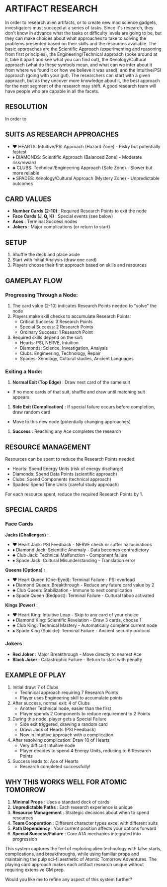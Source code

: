 
# ARTIFACT RESEARCH

In order to research alien artifacts, or to create new mad science gadgets, investigators must succeed at a series of tasks.  Since it's research, they don't know in advance what the tasks or difficulty levels are going to be, but they can make choices about what approaches to take to solving the problems presented based on their skills and the resources available.  The basic approaches are the Scientific Approach (experimenting and reasoning from first principles), the Engineering/Technical approach (poke around at it, take it apart and see what you can find out), the Xenology/Cultural approach (what do these symbols mean, and what can we infer about it from where we found it or how we believe it was used), and the Intuitive/PSI approach (going with your gut).  The researchers can start with a given approach, but as they uncover more knowledge about it, the best approach for the next segment of the research may shift.  A good research team will have people who are capable in all the facets.

## RESOLUTION

In order to 

## SUITS AS RESEARCH APPROACHES

* ♥️ HEARTS: Intuitive/PSI Approach (Hazard Zone) - Risky but potentially fastest
* ♦️ DIAMONDS: Scientific Approach (Balanced Zone) - Moderate risk/reward
* ♣️ CLUBS: Technical/Engineering Approach (Safe Zone) - Slower but more reliable
* ♠️ SPADES: Xenology/Cultural Approach (Mystery Zone) - Unpredictable outcomes

## CARD VALUES

* **Number Cards (2-10)** : Required Research Points to exit the node
* **Face Cards (J, Q, K)** : Special events (see below)
* **Aces** : Terminal Success nodes
* **Jokers** : Major complications (or return to start)

## SETUP

1. Shuffle the deck and place aside
2. Start with Initial Analysis (draw one card)
3. Players choose their first approach based on skills and resources

## GAMEPLAY FLOW

### Progressing Through a Node:

1. The card value (2-10) indicates Research Points needed to "solve" the node
2. Players make skill checks to accumulate Research Points:
   * Critical Success: 3 Research Points
   * Special Success: 2 Research Points
   * Ordinary Success: 1 Research Point
3. Required skills depend on the suit:
   * Hearts: PSI, NERVE, Intuition
   * Diamonds: Science, Investigation, Analysis
   * Clubs: Engineering, Technology, Repair
   * Spades: Xenology, Cultural studies, Ancient Languages

### Exiting a Node:

1. **Normal Exit (Top Edge)** : Draw next card of the same suit

* If no more cards of that suit, shuffle and draw until matching suit appears

1. **Side Exit (Complication)** : If special failure occurs before completion, draw random card

* Move to this new node (potentially changing approaches)

1. **Success** : Reaching any Ace completes the research

## RESOURCE MANAGEMENT

Resources can be spent to reduce the Research Points needed:

* Hearts: Spend Energy Units (risk of energy discharge)
* Diamonds: Spend Data Points (scientific approach)
* Clubs: Spend Components (technical approach)
* Spades: Spend Time Units (careful study approach)

For each resource spent, reduce the required Research Points by 1.

## SPECIAL CARDS

### Face Cards

 **Jacks (Challenges)** :

* ♥️ Heart Jack: PSI Feedback - NERVE check or suffer hallucinations
* ♦️ Diamond Jack: Scientific Anomaly - Data becomes contradictory
* ♣️ Club Jack: Technical Malfunction - Component failure
* ♠️ Spade Jack: Cultural Misunderstanding - Translation error

 **Queens (Options)** :

* ♥️ Heart Queen (One-Eyed): Terminal Failure - PSI overload
* ♦️ Diamond Queen: Breakthrough - Reduce any future card value by 2
* ♣️ Club Queen: Stabilization - Immune to next complication
* ♠️ Spade Queen (Bedpost): Terminal Failure - Cultural taboo activated

 **Kings (Power)** :

* ♥️ Heart King: Intuitive Leap - Skip to any card of your choice
* ♦️ Diamond King: Scientific Revelation - Draw 3 cards, choose 1
* ♣️ Club King: Technical Mastery - Automatically complete current node
* ♠️ Spade King (Suicide): Terminal Failure - Ancient security protocol

### Jokers

* **Red Joker** : Major Breakthrough - Move directly to nearest Ace
* **Black Joker** : Catastrophic Failure - Return to start with penalty

## EXAMPLE OF PLAY

1. Initial draw: 7 of Clubs
   * Technical approach requiring 7 Research Points
   * Player uses Engineering skill to accumulate points
2. After success, normal exit: 4 of Clubs
   * Another Technical node, easier than the first
   * Player spends 2 Components to reduce requirement to 2 Points
3. During this node, player gets a Special Failure
   * Side exit triggered, drawing a random card
   * Draw: Jack of Hearts (PSI Feedback)
   * Now in Intuitive approach with a complication
4. After resolving complication: Draw 10 of Hearts
   * Very difficult Intuitive node
   * Player decides to spend 4 Energy Units, reducing to 6 Research Points
5. Success leads to: Ace of Hearts
   * Research completed successfully!

## WHY THIS WORKS WELL FOR ATOMIC TOMORROW

1. **Minimal Props** : Uses a standard deck of cards
2. **Unpredictable Paths** : Each research experience is unique
3. **Resource Management** : Strategic decisions about when to spend resources
4. **Team Cooperation** : Different character types excel with different suits
5. **Path Dependency** : Your current position affects your options forward
6. **Special Success/Failure** : Core ATA mechanics integrated into progression

This system captures the feel of exploring alien technology with false starts, complications, and breakthroughs, while using familiar props and maintaining the pulp sci-fi aesthetic of Atomic Tomorrow Adventures. The playing card approach makes each artifact research unique without requiring extensive GM prep.

Would you like me to refine any aspect of this system further?
